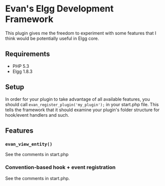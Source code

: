 # Evan's Elgg Development Framework

This plugin gives me the freedom to experiment with some features that I
think would be potentially useful in Elgg core.

## Requirements

* PHP 5.3
* Elgg 1.8.3

## Setup

In order for your plugin to take advantage of all available features, you should call 
`evan_register_plugin('my_plugin');` in your start.php file. This tells the framework that it should examine your
plugin's folder structure for hook/event handlers and such.

## Features

### `evan_view_entity()`

See the comments in start.php

### Convention-based hook + event registration

See the comments in start.php.
